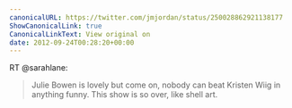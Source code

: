 ```yaml
---
canonicalURL: https://twitter.com/jmjordan/status/250028862921138177
ShowCanonicalLink: true
CanonicalLinkText: View original on
date: 2012-09-24T00:28:20+00:00
---
```

RT @sarahlane:
> Julie Bowen is lovely but come on, nobody can beat Kristen Wiig in anything funny. This show is  so over, like shell art.